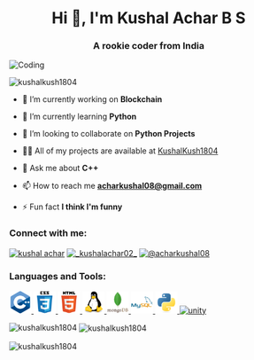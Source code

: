 <h1 align="center">Hi 👋, I'm Kushal Achar B S</h1>
<h3 align="center">A rookie coder from India</h3>
<img aligh="left" alt="Coding " src="https://miro.medium.com/max/750/0*7Q3yvSIv_t0ioJ-Z.gif">

<p align="left"> <img src="https://komarev.com/ghpvc/?username=kushalkush1804&label=Profile%20views&color=0e75b6&style=flat" alt="kushalkush1804" /> </p>

- 🔭 I’m currently working on **Blockchain**

- 🌱 I’m currently learning **Python**

- 👯 I’m looking to collaborate on **Python Projects**

- 👨‍💻 All of my projects are available at [KushalKush1804](KushalKush1804)

- 💬 Ask me about **C++**

- 📫 How to reach me **acharkushal08@gmail.com**

- ⚡ Fun fact **I think I'm funny**

<h3 align="left">Connect with me:</h3>
<p align="left">
<a href="https://linkedin.com/in/kushal achar" target="blank"><img align="center" src="https://raw.githubusercontent.com/rahuldkjain/github-profile-readme-generator/master/src/images/icons/Social/linked-in-alt.svg" alt="kushal achar" height="30" width="40" /></a>
<a href="https://instagram.com/_kushalachar02_" target="blank"><img align="center" src="https://raw.githubusercontent.com/rahuldkjain/github-profile-readme-generator/master/src/images/icons/Social/instagram.svg" alt="_kushalachar02_" height="30" width="40" /></a>
<a href="https://www.hackerrank.com/@acharkushal08" target="blank"><img align="center" src="https://raw.githubusercontent.com/rahuldkjain/github-profile-readme-generator/master/src/images/icons/Social/hackerrank.svg" alt="@acharkushal08" height="30" width="40" /></a>
</p>

<h3 align="left">Languages and Tools:</h3>
<p align="left"> <a href="https://www.w3schools.com/cpp/" target="_blank" rel="noreferrer"> <img src="https://raw.githubusercontent.com/devicons/devicon/master/icons/cplusplus/cplusplus-original.svg" alt="cplusplus" width="40" height="40"/> </a> <a href="https://www.w3schools.com/css/" target="_blank" rel="noreferrer"> <img src="https://raw.githubusercontent.com/devicons/devicon/master/icons/css3/css3-original-wordmark.svg" alt="css3" width="40" height="40"/> </a> <a href="https://www.w3.org/html/" target="_blank" rel="noreferrer"> <img src="https://raw.githubusercontent.com/devicons/devicon/master/icons/html5/html5-original-wordmark.svg" alt="html5" width="40" height="40"/> </a> <a href="https://www.linux.org/" target="_blank" rel="noreferrer"> <img src="https://raw.githubusercontent.com/devicons/devicon/master/icons/linux/linux-original.svg" alt="linux" width="40" height="40"/> </a> <a href="https://www.mongodb.com/" target="_blank" rel="noreferrer"> <img src="https://raw.githubusercontent.com/devicons/devicon/master/icons/mongodb/mongodb-original-wordmark.svg" alt="mongodb" width="40" height="40"/> </a> <a href="https://www.mysql.com/" target="_blank" rel="noreferrer"> <img src="https://raw.githubusercontent.com/devicons/devicon/master/icons/mysql/mysql-original-wordmark.svg" alt="mysql" width="40" height="40"/> </a> <a href="https://www.python.org" target="_blank" rel="noreferrer"> <img src="https://raw.githubusercontent.com/devicons/devicon/master/icons/python/python-original.svg" alt="python" width="40" height="40"/> </a> <a href="https://unity.com/" target="_blank" rel="noreferrer"> <img src="https://www.vectorlogo.zone/logos/unity3d/unity3d-icon.svg" alt="unity" width="40" height="40"/> </a> </p>

<p><img align="left" src="https://github-readme-stats.vercel.app/api/top-langs?username=kushalkush1804&show_icons=true&locale=en&layout=compact" alt="kushalkush1804" /></p>

<p>&nbsp;<img align="center" src="https://github-readme-stats.vercel.app/api?username=kushalkush1804&show_icons=true&locale=en" alt="kushalkush1804" /></p>

<p><img align="center" src="https://github-readme-streak-stats.herokuapp.com/?user=kushalkush1804&" alt="kushalkush1804" /></p>
